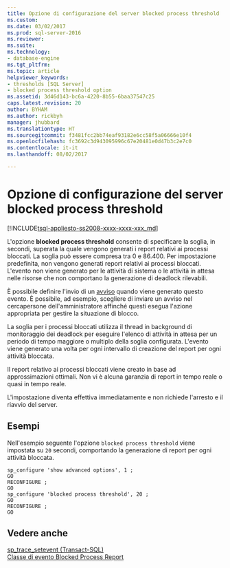 ```yaml
---
title: Opzione di configurazione del server blocked process threshold | Microsoft Docs
ms.custom: 
ms.date: 03/02/2017
ms.prod: sql-server-2016
ms.reviewer: 
ms.suite: 
ms.technology:
- database-engine
ms.tgt_pltfrm: 
ms.topic: article
helpviewer_keywords:
- thresholds [SQL Server]
- blocked process threshold option
ms.assetid: 3d46d143-bc6a-4220-8b55-6baa37547c25
caps.latest.revision: 20
author: BYHAM
ms.author: rickbyh
manager: jhubbard
ms.translationtype: HT
ms.sourcegitcommit: f3481fcc2bb74eaf93182e6cc58f5a06666e10f4
ms.openlocfilehash: fc3692c3d943095996c67e20481e0d47b3c2e7c0
ms.contentlocale: it-it
ms.lasthandoff: 08/02/2017

---
```

# <a name="blocked-process-threshold-server-configuration-option"></a>Opzione di configurazione del server blocked process threshold
[!INCLUDE[tsql-appliesto-ss2008-xxxx-xxxx-xxx_md](../../includes/tsql-appliesto-ss2008-xxxx-xxxx-xxx-md.md)]

  L'opzione **blocked process threshold** consente di specificare la soglia, in secondi, superata la quale vengono generati i report relativi ai processi bloccati. La soglia può essere compresa tra 0 e 86.400. Per impostazione predefinita, non vengono generati report relativi ai processi bloccati. L'evento non viene generato per le attività di sistema o le attività in attesa nelle risorse che non comportano la generazione di deadlock rilevabili.  
  
 È possibile definire l'invio di un [avviso](http://msdn.microsoft.com/library/3f57d0f0-4781-46ec-82cd-b751dc5affef) quando viene generato questo evento. È possibile, ad esempio, scegliere di inviare un avviso nel cercapersone dell'amministratore affinché questi esegua l'azione appropriata per gestire la situazione di blocco.  
  
 La soglia per i processi bloccati utilizza il thread in background di monitoraggio dei deadlock per eseguire l'elenco di attività in attesa per un periodo di tempo maggiore o multiplo della soglia configurata. L'evento viene generato una volta per ogni intervallo di creazione del report per ogni attività bloccata.  
  
 Il report relativo ai processi bloccati viene creato in base ad approssimazioni ottimali. Non vi è alcuna garanzia di report in tempo reale o quasi in tempo reale.  
  
 L'impostazione diventa effettiva immediatamente e non richiede l'arresto e il riavvio del server.  
  
## <a name="examples"></a>Esempi  
 Nell'esempio seguente l'opzione `blocked process threshold` viene impostata su `20` secondi, comportando la generazione di report per ogni attività bloccata.  
  
```  
sp_configure 'show advanced options', 1 ;  
GO  
RECONFIGURE ;  
GO  
sp_configure 'blocked process threshold', 20 ;  
GO  
RECONFIGURE ;  
GO  
```  
  
## <a name="see-also"></a>Vedere anche  
 [sp_trace_setevent &#40;Transact-SQL&#41;](../../relational-databases/system-stored-procedures/sp-trace-setevent-transact-sql.md)   
 [Classe di evento Blocked Process Report](../../relational-databases/event-classes/blocked-process-report-event-class.md)  
  
  

